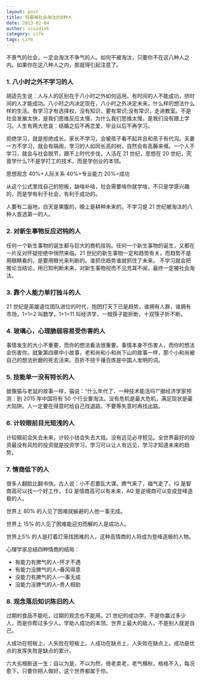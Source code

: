 ```yaml
---
layout: post
title: 将要被社会淘汰的8种人
date: 2013-02-04
author: scsidisk
category: Life
tags: Life
---
```


不景气的社会，一定会淘汰不争气的人。如何不被淘汰，只要你不在这八种人之内。如果你在这八种人之内，那就得引起注意了。

### 1. 八小时之外不学习的人

胡适先生说：人与人的区别在于八小时之外如何运用。有时间的人不能成功，挤时间的人才能成功。八小时之内决定现在，八小时之外决定未来。什么样的想法什么样的生活。有学习才有选择权，没有知识，要有常识;没有常识，走进教室。不是社会发展太快，是我们思维反应太慢，为什么我们思维太慢，是我们没有跟上学习。人生有两大悲哀：结婚之后不再恋爱，毕业以后不再学习。

拒绝学习，就是拒绝成长。家长不学习，会被孩子看不起并且和孩子有代沟。夫妻一方不学习，就会有隔阂，学习的人如同长高的树，自然会有高藤来缠。一个人不学习，就会与社会脱节，跟不上时代步伐，人活在 21 世纪，思想在 20 世纪，究竟学什么?不是学打工的技术，而是学创业的本领。

思想观念 40%+人际关系 40%+专业能力 20%=成功

从这个公式里找自己的短板，缺啥补啥，社会需要啥你就学啥，不只是学感兴趣的，而是学有利于社会，有利于成功的。

人要有二亩地，白天是果腹的，晚上是耕种未来的。不学习是 21 世纪被淘汰的八种人首选第一的人。

### 2. 对新生事物反应迟钝的人

任何一个新生事物的诞生都与巨大的商机挂钩。任何一个新生事物的诞生，又都在一片反对怀疑拒绝中悄然来临。21 世纪的新生事物一定和趋势有关，而趋势不是用眼睛看的，是要用眼光来判断的。谁抓住趋势谁就抓住了未来。 不学习就会把推论当结论，用已知判断未来，对新生事物视而不见充耳不闻，最终一定被社会淘汰。

### 3. 靠个人能力单打独斗的人

21 世纪是英雄退位团队进位的时代，抱团打天下已是趋势，谁拥有人群，谁拥有市场，1+1=2 叫数学，1+1=11 叫经济学，一根筷子能折断，十双筷子折不断。

### 4. 玻璃心，心理脆弱容易受伤害的人

事情发生的大小不重要，而你的想法看法很重要。事情本身不伤害人，而你的想法会伤害你。就象第四章中小故事，老和尚和小和尚下山的故事一样，那个小和尚被自己的想法折磨的死去活来。百折不挠千锤百炼是中国人发明的词。

### 5. 技能单一没有特长的人

就像猫与老鼠的故事一样，猫说：“什么年代了，一种技术能活吗?”据经济学家预测：到 2015 年中国将有 50 个行业要淘汰。没有危机是最大危机，满足现状是最大陷阱。人一定要在得意时给自己找退路，不要等失意时再找出路。

### 6. 计较眼前目光短浅的人

计较眼前会失去未来，计较小钱会失去大钱。没有远见必寻短见。全世界最好的投资最没有风险的投资就是投资学习，学习可以让人有远见，学习才知道未来的趋势。

### 7. 情商低下的人

很多人翻脸比翻书快。古人说：小不忍要乱大谋。脾气来了，福气走了。IQ 是智商高可以找一个好工作， EQ 是情商高可以有未来，AQ 是逆境商可以变成登峰造极的人。

世界上 80% 的人见了困难就躲避的人他一事无成。

世界上 15% 的人见了困难能迎刃而解的人是成功人。

世界上5% 的人是打着灯笼找困难的人，这种高情商的人将成为登峰造极的人物。

心理学家总结四种情商的结局：

- 有能力有脾气的人–怀才不遇
- 有能力没脾气的人–春风得意
- 没能力有脾气的人–一事无成
- 没能力没脾气的人–贵人相助

### 8. 观念落后知识陈旧的人

过期的食品不能吃，过期的观念也不能用。21 世纪的成功学，不是你赢过多少人，而是你帮过多少人。学助人成功的本领。世界上最大的敌人，不是别人就是自己。

人成功在短板上，人失败在短板上。人成功在缺点上，人失败在缺点上。成功是优点的发挥失败是缺点的累计。

六大劣根断送一生：自以为是，不以为然，倚老卖老，老气横秋，格格不入，每况愈下。只要你把人做好，这个世界都属于你。
